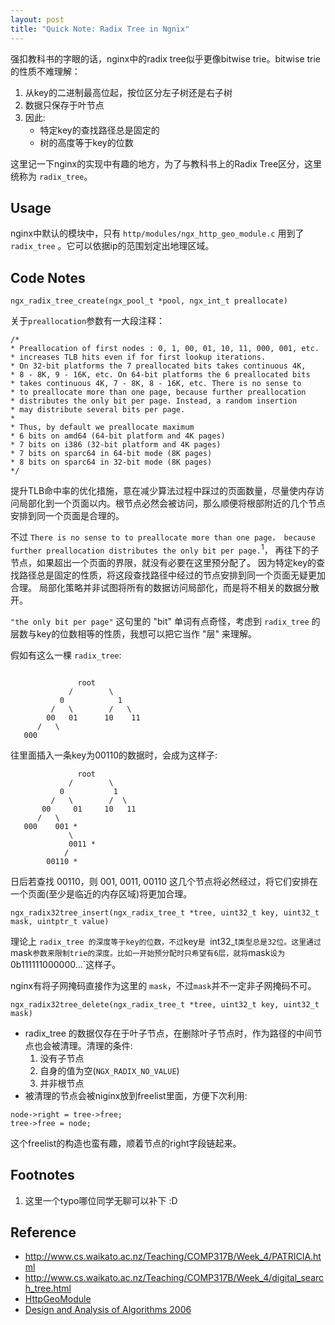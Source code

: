```yaml
---
layout: post
title: "Quick Note: Radix Tree in Ngnix"
---
```


强扣教科书的字眼的话，nginx中的radix tree似乎更像bitwise trie。bitwise trie的性质不难理解：

1. 从key的二进制最高位起，按位区分左子树还是右子树
2. 数据只保存于叶节点
3. 因此:
   + 特定key的查找路径总是固定的
   + 树的高度等于key的位数

这里记一下nginx的实现中有趣的地方，为了与教科书上的Radix Tree区分，这里统称为 `radix_tree`。

## Usage

nginx中默认的模块中，只有 `http/modules/ngx_http_geo_module.c` 用到了 `radix_tree` 。它可以依据ip的范围划定出地理区域。

## Code Notes

```
ngx_radix_tree_create(ngx_pool_t *pool, ngx_int_t preallocate)
```

关于`preallocation`参数有一大段注释：

```
/*
* Preallocation of first nodes : 0, 1, 00, 01, 10, 11, 000, 001, etc.
* increases TLB hits even if for first lookup iterations.
* On 32-bit platforms the 7 preallocated bits takes continuous 4K,
* 8 - 8K, 9 - 16K, etc. On 64-bit platforms the 6 preallocated bits
* takes continuous 4K, 7 - 8K, 8 - 16K, etc. There is no sense to
* to preallocate more than one page, because further preallocation
* distributes the only bit per page. Instead, a random insertion
* may distribute several bits per page.
*
* Thus, by default we preallocate maximum
* 6 bits on amd64 (64-bit platform and 4K pages)
* 7 bits on i386 (32-bit platform and 4K pages)
* 7 bits on sparc64 in 64-bit mode (8K pages)
* 8 bits on sparc64 in 32-bit mode (8K pages)
*/

```

提升TLB命中率的优化措施，意在减少算法过程中踩过的页面数量，尽量使内存访问局部化到一个页面以内。根节点必然会被访问，那么顺便将根部附近的几个节点安排到同一个页面是合理的。

不过 `There is no sense to to preallocate more than one page， because further preallocation distributes the only bit per page.`<sup>1</sup>，
再往下的子节点，如果超出一个页面的界限，就没有必要在这里预分配了。
因为特定key的查找路径总是固定的性质，将这段查找路径中经过的节点安排到同一个页面无疑更加合理。
局部化策略并非试图将所有的数据访问局部化，而是将不相关的数据分散开。

`"the only bit per page"` 这句里的 "bit" 单词有点奇怪，考虑到 `radix_tree` 的层数与key的位数相等的性质，我想可以把它当作 "层" 来理解。

假如有这么一棵 `radix_tree`:


```

               root
             /        \
           0            1
         /   \        /   \
        00   01      10    11
      /   \   
   000
```    

往里面插入一条key为00110的数据时，会成为这样子:


```
               root
             /        \
           0           1
         /   \        /  \
       00     01     10   11
      /   \
   000    001 *
             \      
             0011 *
            /
        00110 *
```

日后若查找 00110，则 001, 0011, 00110 这几个节点将必然经过，将它们安排在一个页面(至少是临近的内存区域)将更加合理。

```
ngx_radix32tree_insert(ngx_radix_tree_t *tree, uint32_t key, uint32_t mask, uintptr_t value)
```

理论上 `radix_tree 的深度等于key的位数，不过`key`是 `int32_t` 类型总是32位。这里通过 `mask` 参数来限制trie的深度。比如一开始预分配时只希望有6层，就将 `mask` 设为 `0b111111000000…`这样子。

nginx有将子网掩码直接作为这里的 `mask`，不过`mask`并不一定非子网掩码不可。

```
ngx_radix32tree_delete(ngx_radix_tree_t *tree, uint32_t key, uint32_t mask)
```

+ radix_tree 的数据仅存在于叶子节点，在删除叶子节点时，作为路径的中间节点也会被清理。清理的条件:
  1. 没有子节点
  2. 自身的值为空(`NGX_RADIX_NO_VALUE`)
  3. 并非根节点
+ 被清理的节点会被niginx放到freelist里面，方便下次利用:

```
node->right = tree->free;
tree->free = node;
```

这个freelist的构造也蛮有趣，顺着节点的right字段链起来。

## Footnotes

1. 这里一个typo哪位同学无聊可以补下 :D

## Reference
+ http://www.cs.waikato.ac.nz/Teaching/COMP317B/Week_4/PATRICIA.html
+ http://www.cs.waikato.ac.nz/Teaching/COMP317B/Week_4/digital_search_tree.html
+ [HttpGeoModule](http://wiki.nginx.org/HttpGeoModule)
+ [Design and Analysis of Algorithms 2006](http://www.cs.waikato.ac.nz/Teaching/COMP317B/2006index.html)


